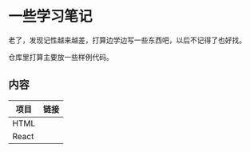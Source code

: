 # 一些学习笔记

老了，发现记性越来越差，打算边学边写一些东西吧，以后不记得了也好找。

仓库里打算主要放一些样例代码。





## 内容



| 项目  | 链接 |
| ----- | ---- |
| HTML  |      |
| React |      |


